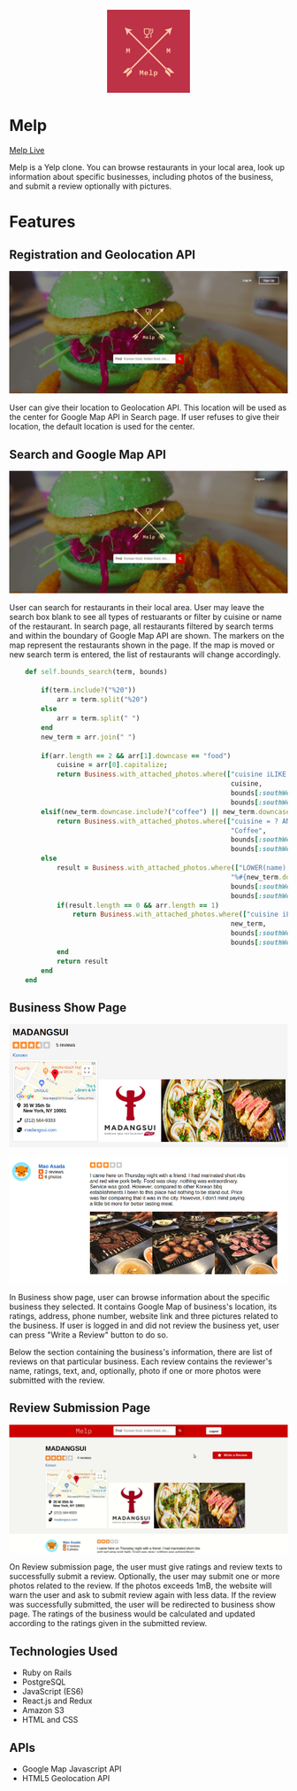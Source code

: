 <p align="center">
  <img width="150" height="150" src="https://raw.githubusercontent.com/bkim3395/Melp/master/app/assets/images/newnewlogo.png">
</p>

# Melp

[Melp Live](https://melp-yelp-clone.herokuapp.com/#/)

Melp is a Yelp clone. You can browse restaurants in your local area, look up information about specific businesses, including photos of the business, and submit a review optionally with pictures.

# Features

## Registration and Geolocation API

[geoloc-gif]: https://raw.githubusercontent.com/bkim3395/Melp/master/app/assets/images/github%20readme%20images/geoloc.gif "Geolocation Demo"
![alt text][geoloc-gif]

User can give their location to Geolocation API. This location will be used as the center for Google Map API in Search page. If user refuses to give their location, the default location is used for the center.

## Search and Google Map API

[search-gif]: https://raw.githubusercontent.com/bkim3395/Melp/master/app/assets/images/github%20readme%20images/Search-Demo.gif "Search Demo"
![alt text][search-gif]

User can search for restaurants in their local area. User may leave the search box blank to see all types of restuarants or filter by cuisine or name of the restaurant. In search page, all restaurants filtered by search terms and within the boundary of Google Map API are shown. The markers on the map represent the restaurants shown in the page. If the map is moved or new search term is entered, the list of restaurants will change accordingly.

``` ruby
    def self.bounds_search(term, bounds)

        if(term.include?("%20"))
            arr = term.split("%20")
        else
            arr = term.split(" ")
        end
        new_term = arr.join(" ")

        if(arr.length == 2 && arr[1].downcase == "food")
            cuisine = arr[0].capitalize;
            return Business.with_attached_photos.where(["cuisine iLIKE ? AND (latitude BETWEEN ? AND ?) AND (longitude BETWEEN ? AND ?)", 
                                                        cuisine,
                                                        bounds[:southWest][:lat] ,bounds[:northEast][:lat],
                                                        bounds[:southWest][:lng] ,bounds[:northEast][:lng]])
        elsif(new_term.downcase.include?("coffee") || new_term.downcase.include?("cafe"))
            return Business.with_attached_photos.where(["cuisine = ? AND (latitude BETWEEN ? AND ?) AND (longitude BETWEEN ? AND ?)", 
                                                        "Coffee",
                                                        bounds[:southWest][:lat] ,bounds[:northEast][:lat],
                                                        bounds[:southWest][:lng] ,bounds[:northEast][:lng]])
        else
            result = Business.with_attached_photos.where(["LOWER(name) LIKE ? AND (latitude BETWEEN ? AND ?) AND (longitude BETWEEN ? AND ?",
                                                        "%#{new_term.downcase}%",
                                                        bounds[:southWest][:lat] ,bounds[:northEast][:lat],
                                                        bounds[:southWest][:lng] ,bounds[:northEast][:lng]])
            if(result.length == 0 && arr.length == 1)
                return Business.with_attached_photos.where(["cuisine iLIKE ? AND (latitude BETWEEN ? AND ?) AND (longitude BETWEEN ? AND ?)",
                                                        new_term,  
                                                        bounds[:southWest][:lat] ,bounds[:northEast][:lat],
                                                        bounds[:southWest][:lng] ,bounds[:northEast][:lng]])
            end
            return result
        end    
    end
```

## Business Show Page

[business-1]: https://raw.githubusercontent.com/bkim3395/Melp/master/app/assets/images/github%20readme%20images/business_1.png "Business Page-1"
![alt text][business-1]

[business-2]: https://raw.githubusercontent.com/bkim3395/Melp/master/app/assets/images/github%20readme%20images/business_2.png "Business Page-2"
![alt text][business-2]

In Business show page, user can browse information about the specific business they selected. It contains Google Map of business's location, its ratings, address, phone number, website link and three pictures related to the business. If user is logged in and did not review the business yet, user can press "Write a Review" button to do so. 

Below the section containing the business's information, there are list of reviews on that particular business. Each review contains the reviewer's name, ratings, text, and, optionally, photo if one or more photos were submitted with the review.

## Review Submission Page

[review]: https://raw.githubusercontent.com/bkim3395/Melp/master/app/assets/images/github%20readme%20images/Review%20Submission.gif "Review Submission"
![alt text][review]

On Review submission page, the user must give ratings and review texts to successfully submit a review. Optionally, the user may submit one or more photos related to the review. If the photos exceeds 1mB, the website will warn the user and ask to submit review again with less data. If the review was successfully submitted, the user will be redirected to business show page. The ratings of the business would be calculated and updated according to the ratings given in the submitted review.

## Technologies Used
+ Ruby on Rails
+ PostgreSQL
+ JavaScript (ES6)
+ React.js and Redux
+ Amazon S3
+ HTML and CSS

## APIs
+ Google Map Javascript API
+ HTML5 Geolocation API

